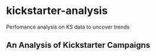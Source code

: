 # kickstarter-analysis
Perfomance analysis on KS data to uncover trends
## An Analysis of Kickstarter Campaigns
